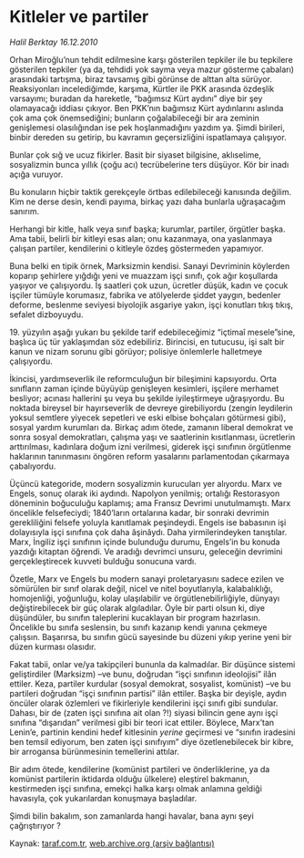 # Kitleler ve partiler

*Halil Berktay 16.12.2010*

<div class="yazi"><p>Orhan Miroğlu’nun tehdit edilmesine karşı gösterilen tepkiler ile bu tepkilere gösterilen tepkiler (ya da, tehdidi yok sayma veya mazur gösterme çabaları) arasındaki tartışma, biraz tavsamış gibi görünse de alttan alta sürüyor. Reaksiyonları incelediğimde, karşıma, Kürtler ile PKK arasında özdeşlik varsayımı; buradan da hareketle, “bağımsız Kürt aydını” diye bir şey olamayacağı iddiası çıkıyor. Ben PKK’nın bağımsız Kürt aydınlarını aslında çok ama çok önemsediğini; bunların çoğalabileceği bir ara zeminin genişlemesi olasılığından ise pek hoşlanmadığını yazdım ya. Şimdi birileri, binbir dereden su getirip, bu kavramın geçersizliğini ispatlamaya çalışıyor. </p>
<p>Bunlar çok sığ ve ucuz fikirler. Basit bir siyaset bilgisine, aklıselime, sosyalizmin bunca yıllık (çoğu acı) tecrübelerine ters düşüyor. Kör bir inadı açığa vuruyor. </p>
<p>Bu konuların hiçbir taktik gerekçeyle örtbas edilebileceği kanısında değilim. Kim ne derse desin, kendi payıma, birkaç yazı daha bunlarla uğraşacağım sanırım.</p>
<p>Herhangi bir kitle, halk veya sınıf başka; kurumlar, partiler, örgütler başka. Ama tabii, belirli bir kitleyi esas alan; onu kazanmaya, ona yaslanmaya çalışan partiler, kendilerini o kitleyle özdeş göstermeden yapamıyor. </p>
<p>Buna belki en tipik örnek, Marksizmin kendisi. Sanayi Devriminin köylerden koparıp şehirlere yığdığı yeni ve muazzam işçi sınıfı, çok ağır koşullarda yaşıyor ve çalışıyordu. İş saatleri çok uzun, ücretler düşük, kadın ve çocuk işçiler tümüyle korumasız, fabrika ve atölyelerde şiddet yaygın, bedenler deforme, beslenme seviyesi biyolojik asgariye yakın, işçi konutları tıkış tıkış, sefalet dizboyuydu. </p>
<p>19. yüzyılın aşağı yukarı bu şekilde tarif edebileceğimiz “içtimaî mesele”sine, başlıca üç tür yaklaşımdan söz edebiliriz. Birincisi, en tutucusu, işi salt bir kanun ve nizam sorunu gibi görüyor; polisiye önlemlerle halletmeye çalışıyordu.</p>
<p>İkincisi, yardımseverlik ile reformculuğun bir bileşimini kapsıyordu. Orta sınıfların zaman içinde büyüyüp genişleyen kesimleri, işçilere merhamet besliyor; acınası hallerini şu veya bu şekilde iyileştirmeye uğraşıyordu. Bu noktada bireysel bir hayırseverlik de devreye girebiliyordu (zengin leydilerin yoksul semtlere yiyecek sepetleri ve eski elbise bohçaları götürmesi gibi), sosyal yardım kurumları da. Birkaç adım ötede, zamanın liberal demokrat ve sonra sosyal demokratları, çalışma yaşı ve saatlerinin kısıtlanması, ücretlerin arttırılması, kadınlara doğum izni verilmesi, giderek işçi sınıfının örgütlenme haklarının tanınmasını öngören reform yasalarını parlamentodan çıkarmaya çabalıyordu. </p>
<p>Üçüncü kategoride, modern sosyalizmin kurucuları yer alıyordu. Marx ve Engels, sonuç olarak iki aydındı. Napolyon yenilmiş; ortalığı Restorasyon döneminin boğuculuğu kaplamış; ama Fransız Devrimi unutulmamıştı. Marx öncelikle felsefeciydi; 1840’ların ortalarına kadar, bir sonraki devrimin gerekliliğini felsefe yoluyla kanıtlamak peşindeydi. Engels ise babasının işi dolayısıyla işçi sınıfına çok daha âşinâydı. Daha yirmilerindeyken tanıştılar. Marx, İngiliz işçi sınıfının içinde bulunduğu durumu, Engels’in bu konuda yazdığı kitaptan öğrendi. Ve aradığı devrimci unsuru, geleceğin devrimini gerçekleştirecek kuvveti bulduğu sonucuna vardı.</p>
<p>Özetle, Marx ve Engels bu modern sanayi proletaryasını sadece ezilen ve sömürülen bir sınıf olarak değil, nicel ve nitel boyutlarıyla, kalabalıklığı, homojenliği, yoğunluğu, kolay ulaşılabilir ve örgütlenebilirliğiyle, dünyayı değiştirebilecek bir güç olarak algıladılar. Öyle bir parti olsun ki, diye düşündüler, bu sınıfın taleplerini kucaklayan bir program hazırlasın. Öncelikle bu sınıfa seslensin, bu sınıfı kazanıp kendi yanına çekmeye çalışsın. Başarırsa, bu sınıfın gücü sayesinde bu düzeni yıkıp yerine yeni bir düzen kurması olasıdır.</p>
<p>Fakat tabii, onlar ve/ya takipçileri bununla da kalmadılar. Bir düşünce sistemi geliştirdiler (Marksizm) –ve bunu, doğrudan “işçi sınıfının ideolojisi” ilân ettiler. Keza, partiler kurdular (sosyal demokrat, sosyalist, komünist) –ve bu partileri doğrudan “işçi sınıfının partisi” ilân ettiler. Başka bir deyişle, aydın öncüler olarak özlemleri ve fikirleriyle kendilerini işçi sınıfı gibi sundular. Dahası, bir de (zaten işçi sınıfına ait olan ?!) siyasi bilincin gene aynı işçi sınıfına “dışarıdan” verilmesi gibi bir teori icat ettiler. Böylece, Marx’tan Lenin’e, partinin kendini hedef kitlesinin <i>yerine</i> geçirmesi ve “sınıfın iradesini ben temsil ediyorum, ben zaten işçi sınıfıyım” diye özetlenebilecek bir kibre, bir arrogansa bürünmesinin temellerini attılar. </p>
<p>Bir adım ötede, kendilerine (komünist partileri ve önderliklerine, ya da komünist partilerin iktidarda olduğu ülkelere) eleştirel bakmanın, kestirmeden işçi sınıfına, emekçi halka karşı olmak anlamına geldiği havasıyla, çok yukarılardan konuşmaya başladılar.</p>
<p>Şimdi bilin bakalım, son zamanlarda hangi havalar, bana aynı şeyi çağrıştırıyor ?</p>
</div>

Kaynak: [taraf.com.tr](http://www.taraf.com.tr/halil-berktay/makale-kitleler-ve-partiler.htm), [web.archive.org (arşiv bağlantısı)](http://web.archive.org/web/20131022025119/http://www.taraf.com.tr/halil-berktay/makale-kitleler-ve-partiler.htm)
